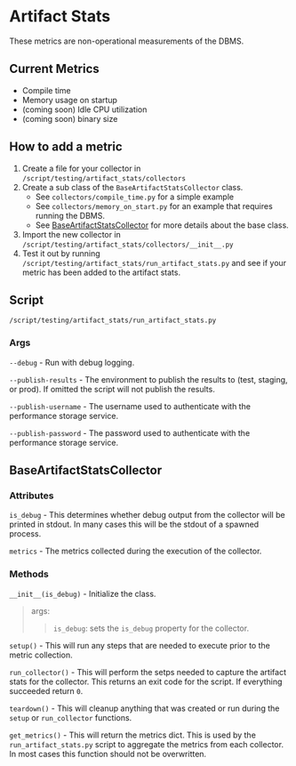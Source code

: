 # Artifact Stats
These metrics are non-operational measurements of the DBMS.

## Current Metrics
- Compile time
- Memory usage on startup
- (coming soon) Idle CPU utilization
- (coming soon) binary size

## How to add a metric
1) Create a file for your collector in `/script/testing/artifact_stats/collectors` 
2) Create a sub class of the `BaseArtifactStatsCollector` class.
    - See `collectors/compile_time.py` for a simple example
    - See `collectors/memory_on_start.py` for an example that requires running the DBMS.
    - See [BaseArtifactStatsCollector](#BaseArtifactStatsCollector) for more details about the base class.
3) Import the new collector in `/script/testing/artifact_stats/collectors/__init__.py`
4) Test it out by running `/script/testing/artifact_stats/run_artifact_stats.py` and see if your metric has been added to the artifact stats.

## Script
`/script/testing/artifact_stats/run_artifact_stats.py`
### Args
`--debug` - Run with debug logging.

`--publish-results` - The environment to publish the results to (test, staging, or prod). If omitted the script will not publish the results.

`--publish-username` - The username used to authenticate with the performance storage service.

`--publish-password` - The password used to authenticate with the performance storage service.

## <a id="BaseArtifactStatsCollector"></a>BaseArtifactStatsCollector 
### Attributes
`is_debug` - This determines whether debug output from the collector will be printed in stdout. In many cases this will be the stdout of a spawned process.

`metrics` - The metrics collected during the execution of the collector.

### Methods
`__init__(is_debug)` - Initialize the class.

> args:
>> `is_debug`: sets the `is_debug` property for the collector.

`setup()` - This will run any steps that are needed to execute prior to the metric collection.

`run_collector()` - This will perform the setps needed to capture the artifact stats for the collector. This returns an exit code for the script. If everything succeeded return `0`.

`teardown()` - This will cleanup anything that was created or run during the `setup` or `run_collector` functions.

`get_metrics()` - This will return the metrics dict. This is used by the `run_artifact_stats.py` script to aggregate the metrics from each collector. In most cases this function should not be overwritten.

